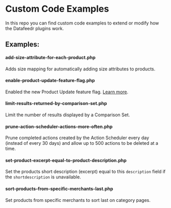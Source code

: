 # Custom Code Examples

In this repo you can find custom code examples to extend or modify how the Datafeedr plugins work.

## Examples:

#### add-size-attribute-for-each-product.php

Adds size mapping for automatically adding size attributes to products.

#### enable-product-update-feature-flag.php

Enabled the new Product Update feature flag. [Learn more](https://github.com/datafeedr/wordpress-plugins/discussions/5).

#### limit-results-returned-by-comparison-set.php

Limit the number of results displayed by a Comparison Set.

#### prune-action-scheduler-actions-more-often.php

Prune completed actions created by the Action Scheduler every day (instead of every 30 days) and allow up to 500 actions
to be deleted at a time.

#### set-product-excerpt-equal-to-product-description.php

Set the products short description (excerpt) equal to this `description` field if the `shortdescription` is unavailable.

#### sort-products-from-specific-merchants-last.php

Set products from specific merchants to sort last on category pages.

